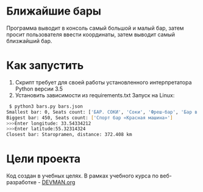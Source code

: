 # Ближайшие бары

Программа выводит в консоль самый большой и малый бар, затем просит пользователя ввести координаты, затем выводит самый близжайший бар.

# Как запустить

1.  Скрипт требует для своей работы установленного интерпретатора Python версии 3.5
2.  Установить зависимости из requirements.txt
Запуск на Linux:

```bash
 $ python3 bars.py bars.json 
Smallest bar: 0, Seats count: ['БАР. СОКИ', 'Соки', 'Фреш-бар', 'Бар в Деловом центре Яуза'] 
Biggest bar: 450, Seats count: ['Спорт бар «Красная машина»']
>>>Enter longitude: 33.54334212
>>>Enter latitude:55.32314324
Closest bar: Staropramen, distance: 372.408 km
```

# Цели проекта

Код создан в учебных целях. В рамках учебного курса по веб-разработке - [DEVMAN.org](https://devman.org)
